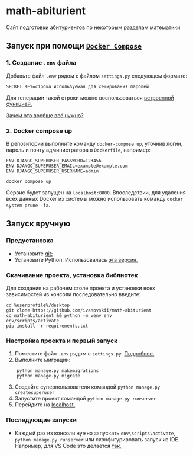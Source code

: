 # math-abiturient
Сайт подготовки абитуриентов по некоторым разделам математики
## Запуск при помощи [`Docker Compose`](https://www.docker.com/products/docker-desktop)
### 1. Создание `.env` файла
Добавьте файл `.env` рядом с файлом `settings.py` следующем формате:
```
SECKET_KEY=строка_используемая_для_хеширования_паролей
```
Для генерации такой строки можно воспользоваться [встроенной функцией.](https://stackoverflow.com/a/57678930)

[Зачем это вообще всё нужно?](https://docs.djangoproject.com/en/3.2/ref/settings/#secret-key)
### 2. Docker compose up
В репозитории выполните команду `docker-compose up`, уточнив логин, пароль и почту администратора в `Dockerfile`, например:

```
ENV DJANGO_SUPERUSER_PASSWORD=123456
ENV DJANGO_SUPERUSER_EMAIL=example@example.com
ENV DJANGO_SUPERUSER_USERNAME=admin
```
```
docker compose up
``` 

Сервис будет запущен на `localhost:8000`. Впоследствии, для удаления всех данных Docker из системы можно использовать
команду `docker system prune -fa`.

## Запуск вручную

### Предустановка
* Установите [git;](https://git-scm.com/downloads)
* Установите Python. Использовалась [эта версия.](https://www.python.org/downloads/release/python-388/)

### Скачивание проекта, установка библиотек

Для создания на рабочем столе проекта и установки всех зависимостей из консоли последовательно введите:
```
cd %userprofile%/desktop
git clone https://github.com/ivanovskii/math-abiturient
cd math-abiturient && python -m venv env
env/scripts/activate
pip install -r requirements.txt
```
### Настройка проекта и первый запуск

1. Поместите файл `.env` рядом с `settings.py`. [Подробнее.](#1-создание-env-файла)
2. Выполните миграции:

```
    python manage.py makemigrations
    python manage.py migrate
```

3. Создайте суперпользователя командой `python manage.py createsuperuser`
4. Запустите проект командой `python manage.py runserver`
5. Перейдите на [localhost.](http://127.0.0.1:8000/)

### Последующие запуски

* Каждый раз из консоли нужно запускать `env\scripts\activate`, `python manage.py runserver` или сконфигурировать
  запуск из IDE. Например, для VS Code это делается [так.](https://code.visualstudio.com/docs/python/tutorial-django)